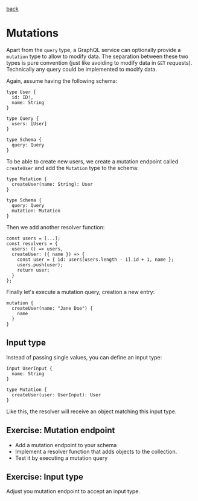 [back](README.md)

# Mutations

Apart from the `query` type, a GraphQL service can optionally provide a `mutation` type to allow to modify data. The separation between these two types is pure convention (just like avoiding to modify data in `GET` requests). Technically any query could be implemented to modify data.

Again, assume having the following schema:

```
type User {
  id: ID!,
  name: String
}

type Query {
  users: [User]
}

type Schema {
  query: Query
}
```

To be able to create new users, we create a mutation endpoint called `createUser` and add the `Mutation` type to the schema:

```
type Mutation {
  createUser(name: String): User
}

type Schema {
  query: Query
  mutation: Mutation
}
```

Then we add another resolver function:

```
const users = [...];
const resolvers = {
  users: () => users,
  createUser: ({ name }) => {
    const user = { id: users[users.length - 1].id + 1, name };
    users.push(user);
    return user;
  }
};
```

Finally let's execute a mutation query, creation a new entry:

```
mutation {
  createUser(name: "Jane Doe") {
    name
  }
}
```

## Input type

Instead of passing single values, you can define an input type:

```
input UserInput {
  name: String
}

type Mutation {
  createUser(user: UserInput): User
}
```

Like this, the resolver will receive an object matching this input type.

## Exercise: Mutation endpoint

* Add a mutation endpoint to your schema
* Implement a resolver function that adds objects to the collection.
* Test it by executing a mutation query

## Exercise: Input type

Adjust you mutation endpoint to accept an input type.
